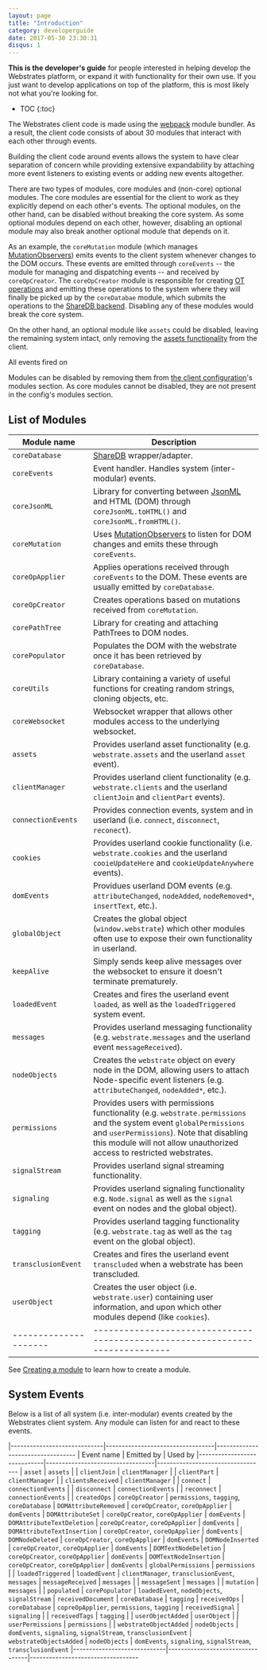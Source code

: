 ```yaml
---
layout: page
title: "Introduction"
category: developerguide
date: 2017-05-30 23:30:31
disqus: 1
---
```


<div class="box warning">
	<p><strong>This is the developer's guide</strong> for people interested in helping develop the Webstrates platform, or expand it with functionality for their own use.
	If you just want to develop applications on top of the platform, this is most likely not what you're looking for.
	</p>
</div>

* TOC
{:toc}

The Webstrates client code is made using the [webpack](https://webpack.github.io/) module bundler.
As a result, the client code consists of about 30 modules that interact with each other through
events.

Building the client code around events allows the system to have clear separation of concern while providing extensive expandability by attaching more event listeners to existing events or adding new events altogether.

There are two types of modules, core modules and (non-core) optional modules.
The core modules are essential for the client to work as they explicitly depend on each other's events.
The optional modules, on the other hand, can be disabled without breaking the core system.
As some optional modules depend on each other, however, disabling an optional module may also break another optional module that depends on it.

As an example, the `coreMutation` module (which manages [MutationObservers](/developerguide/how-it-works.html#the-mutationobserver-javascript-api)) emits events to the client system whenever changes to the DOM occurs.
These events are emitted through `coreEvents` -- the module for managing and dispatching events -- and received by `coreOpCreator`.
The `coreOpCreator` module is responsible for creating [OT operations](/developerguide/how-it-works.html#operational-transformations) and emitting these operations to the system where they will
finally be picked up by the `coreDatabae` module, which submits the operations to the [ShareDB backend](/developerguide/how-it-works.html#sharedb).
Disabling any of these modules would break the core system.

On the other hand, an optional module like `assets` could be disabled, leaving the remaining system intact, only removing the [assets functionality](/userguide/api/assets.html) from the client.

All events fired on

Modules can be disabled by removing them from [the client configuration](/userguide/client-config.html#modules)'s modules section. As core modules cannot be disabled, they are not
present in the config's modules section.

## List of Modules

| Module name         | Description
|---------------------|-----------------------------------------------------------------------------
| `coreDatabase`      | [ShareDB](/developerguide/how-it-works.html#sharedb) wrapper/adapter.
| `coreEvents`        | Event handler. Handles system (inter-modular) events.
| `coreJsonML`        | Library for converting between [JsonML](/developerguide/how-it-works.html#jsonml) and HTML (DOM) through `coreJsonML.toHTML()` and `coreJsonML.fromHTML()`.
| `coreMutation`      | Uses [MutationObservers](/developerguide/how-it-works.html#the-mutationobserver-javascript-api) to listen for DOM changes and emits these through `coreEvents`.
| `coreOpApplier`     | Applies operations received through `coreEvents` to the DOM. These events are usually emitted by `coreDatabase`.
| `coreOpCreator`     | Creates operations based on mutations received from `coreMutation`.
| `corePathTree`      | Library for creating and attaching PathTrees to DOM nodes.
| `corePopulator`     | Populates the DOM with the webstrate once it has been retrieved by `coreDatabase`.
| `coreUtils`         | Library containing a variety of useful functions for creating random strings, cloning objects, etc.
| `coreWebsocket`     | Websocket wrapper that allows other modules access to the underlying websocket.
| `assets`            | Provides userland asset functionality (e.g. `webstrate.assets` and the userland `asset` event).
| `clientManager`     | Provides userland client functionality (e.g. `webstrate.clients` and the userland `clientJoin` and `clientPart` events).
| `connectionEvents`  | Provides connection events, system and in userland (i.e. `connect`, `disconnect`, `reconect`).
| `cookies`           | Provides userland cookie functionality (i.e. `webstrate.cookies` and the userland `cooieUpdateHere` and `cookieUpdateAnywhere` events).
| `domEvents`         | Providues userland DOM events (e.g. `attributeChanged`, `nodeAdded`, `nodeRemoved*`, `insertText`, etc.).
| `globalObject`      | Creates the global object (`window.webstrate`) which other modules often use to expose their own functionality in userland.
| `keepAlive`         | Simply sends keep alive messages over the websocket to ensure it doesn't terminate prematurely.
| `loadedEvent`       | Creates and fires the userland event `loaded`, as well as the `loadedTriggered` system event.
| `messages`          | Provides userland messaging functionality (e.g. `webstrate.messages` and the userland event `messageReceived`).
| `nodeObjects`       | Creates the `webstrate` object on every node in the DOM, allowing users to attach Node-specific event listeners (e.g. `attributeChanged`, `nodeAdded*`, etc.).
| `permissions`       | Provides users with permissions functionality (e.g. `webstrate.permissions` and the system event `globalPermissions` and `userPermissions`). Note that disabling this module will not allow unauthorized access to restricted webstrates.
| `signalStream`      | Provides userland signal streaming functionality.
| `signaling`         | Provides userland signaling functionality e.g. `Node.signal` as well as the `signal` event on nodes and the global object).
| `tagging`           | Provides userland tagging functionality (e.g. `webstrate.tag` as well as the `tag` event on the global object).
| `transclusionEvent` | Creates and fires the userland event `transcluded` when a webstrate has been transcluded.
| `userObject`        | Creates the user object (i.e. `webstrate.user`) containing user information, and upon which other modules depend (like `cookies`).
|---------------------|-----------------------------------------------------------------------------

See [Creating a module](/developerguide/creating-a-module.html) to learn how to create a module.

## System Events

Below is a list of all system (i.e. inter-modular) events created by the Webstrates client system.
Any module can listen for and react to these events.

|-----------------------------|----------------------------------|----------------------------------
| Event name                  | Emitted by                       | Used by
|-----------------------------|----------------------------------|----------------------------------
| `asset`                     | `assets`                         |
| `clientJoin`                | `clientManager`                  |
| `clientPart`                | `clientManager`                  |
| `clientsReceived`           | `clientManager`                  |
| `connect`                   | `connectionEvents`               |
| `disconnect`                | `connectionEvents`               |
| `reconnect`                 | `connectionEvents`               |
| `createdOps`                | `coreOpCreator`                  | `permissions`, `tagging`, `coreDatabase`
| `DOMAttributeRemoved`       | `coreOpCreator`, `coreOpApplier` | `domEvents`
| `DOMAttributeSet`           | `coreOpCreator`, `coreOpApplier` | `domEvents`
| `DOMAttributeTextDeletion`  | `coreOpCreator`, `coreOpApplier` | `domEvents`
| `DOMAttributeTextInsertion` | `coreOpCreator`, `coreOpApplier` | `domEvents`
| `DOMNodeDeleted`            | `coreOpCreator`, `coreOpApplier` | `domEvents`
| `DOMNodeInserted`           | `coreOpCreator`, `coreOpApplier` | `domEvents`
| `DOMTextNodeDeletion`       | `coreOpCreator`, `coreOpApplier` | `domEvents`
| `DOMTextNodeInsertion`      | `coreOpCreator`, `coreOpApplier` | `domEvents`
| `globalPermissions`         | `permissions`                    |
| `loadedTriggered`           | `loadedEvent`                    | `clientManager`, `transclusionEvent`, `messages`
| `messageReceived`           | `messages`                       |
| `messageSent`               | `messages`                       |
| `mutation`                  | `messages`                       |
| `populated`                 | `corePopulator`                  | `loadedEvent`, `nodeObjects`, `signalStream`
| `receivedDocument`          | `coreDatabase`                   | `tagging`
| `receivedOps`               | `coreDatabase`                   | `copreOpApplier`, `permissions`, `tagging`
| `receivedSignal`            | `signaling`                      |
| `receivedTags`              | `tagging`                        |
| `userObjectAdded`           | `userObject`                     |
| `userPermissions`           | `permissions`                    |
| `webstrateObjectAdded`      | `nodeObjects`                    | `domEvents`, `signaling`, `signalStream`, `transclusionEvent`
| `webstrateObjectsAdded`     | `nodeObjects`                    | `domEvents`, `signaling`, `signalStream`, `transclusionEvent`
|-----------------------------|----------------------------------|----------------------------------